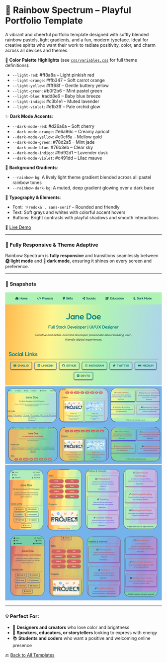 # 🌈 Rainbow Spectrum – Playful Portfolio Template

A vibrant and cheerful portfolio template designed with softly blended rainbow pastels, light gradients, and a fun, modern typeface. Ideal for creative spirits who want their work to radiate positivity, color, and charm across all devices and themes.

🎨 **Color Palette Highlights** (see [`css/variables.css`](css/variables.css) for full theme definitions):

* `--light-red`: #ff8a8a – Light pinkish red
* `--light-orange`: #ffb347 – Soft carrot orange
* `--light-yellow`: #fff68f – Gentle buttery yellow
* `--light-green`: #b0f2b6 – Mint pastel green
* `--light-blue`: #add8e6 – Baby blue breeze
* `--light-indigo`: #c3b1e1 – Muted lavender
* `--light-violet`: #e1b3ff – Pale orchid glow

✨ **Dark Mode Accents**:

* `--dark-mode-red`: #d26a6a – Soft cherry
* `--dark-mode-orange`: #e6a96c – Creamy apricot
* `--dark-mode-yellow`: #e0cf6a – Mellow gold
* `--dark-mode-green`: #78d2a5 – Mint jade
* `--dark-mode-blue`: #76b3eb – Clear sky
* `--dark-mode-indigo`: #9d92d1 – Lavender dusk
* `--dark-mode-violet`: #c491dd – Lilac mauve

🌄 **Background Gradients**:

* `--rainbow-bg`: A lively light theme gradient blended across all pastel rainbow tones
* `--rainbow-dark-bg`: A muted, deep gradient glowing over a dark base

📝 **Typography & Elements**:

* Font: `'Fredoka', sans-serif` – Rounded and friendly
* Text: Soft grays and whites with colorful accent hovers
* Buttons: Bright contrasts with playful shadows and smooth interactions

🔗 [Live Demo](https://madhurimarawat.github.io/Portfolio-Templates/Rainbow_Spectrum)

---

### 🌟 Fully Responsive & Theme Adaptive

Rainbow Spectrum is **fully responsive** and transitions seamlessly between **🌞 light mode** and **🌙 dark mode**, ensuring it shines on every screen and preference.

---

### 📸 Snapshots

<div align="center">

<a href="https://madhurimarawat.github.io/Portfolio-Templates/Rainbow_Spectrum">
  <img src="site-previews/website_1.png" 
       alt="Rainbow Spectrum Homepage Preview" 
       title="Click to view the Rainbow Spectrum homepage">
</a>

<a href="https://madhurimarawat.github.io/Portfolio-Templates/Rainbow_Spectrum">
  <img src="site-previews/desktop_website.png" 
       alt="Desktop View of Rainbow Spectrum Portfolio" 
       title="Desktop Preview – Rainbow Spectrum">
</a>

<a href="https://madhurimarawat.github.io/Portfolio-Templates/Rainbow_Spectrum">
  <img src="site-previews/mobile_website.png" 
       alt="Mobile View of Rainbow Spectrum Portfolio" 
       title="Mobile Preview – Rainbow Spectrum Template">
</a>

</div>

---

### 💡 Perfect For:

* 🎨 **Designers and creators** who love color and brightness
* 💬 **Speakers, educators, or storytellers** looking to express with energy
* 📚 **Students and coders** who want a positive and welcoming online presence

🔙 [Back to All Templates](../Templates.md)